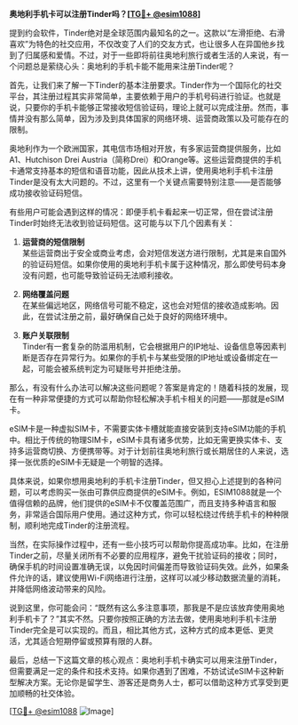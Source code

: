 **奥地利手机卡可以注册Tinder吗？[[TG💪+ @esim1088](https://t.me/s/esim1088)]**

提到约会软件，Tinder绝对是全球范围内最知名的之一。这款以“左滑拒绝、右滑喜欢”为特色的社交应用，不仅改变了人们的交友方式，也让很多人在异国他乡找到了归属感和爱情。不过，对于一些即将前往奥地利旅行或者生活的人来说，有一个问题总是萦绕心头：奥地利的手机卡能不能用来注册Tinder呢？

首先，让我们来了解一下Tinder的基本注册要求。Tinder作为一个国际化的社交平台，其注册过程其实非常简单，主要依赖于用户的手机号码进行验证。也就是说，只要你的手机卡能够正常接收短信验证码，理论上就可以完成注册。然而，事情并没有那么简单，因为涉及到具体国家的网络环境、运营商政策以及可能存在的限制。

奥地利作为一个欧洲国家，其电信市场相对开放，有多家运营商提供服务，比如A1、Hutchison Drei Austria（简称Drei）和Orange等。这些运营商提供的手机卡通常支持基本的短信和语音功能，因此从技术上讲，使用奥地利手机卡注册Tinder是没有太大问题的。不过，这里有一个关键点需要特别注意——是否能够成功接收验证码短信。

有些用户可能会遇到这样的情况：即便手机卡看起来一切正常，但在尝试注册Tinder时始终无法收到验证码短信。这可能与以下几个因素有关：

1. **运营商的短信限制**  
   某些运营商出于安全或商业考虑，会对短信发送方进行限制，尤其是来自国外的验证码短信。如果你使用的奥地利手机卡属于这种情况，那么即使号码本身没有问题，也可能导致验证码无法顺利接收。

2. **网络覆盖问题**  
   在某些偏远地区，网络信号可能不稳定，这也会对短信的接收造成影响。因此，在尝试注册之前，最好确保自己处于良好的网络环境中。

3. **账户关联限制**  
   Tinder有一套复杂的防滥用机制，它会根据用户的IP地址、设备信息等因素判断是否存在异常行为。如果你的手机卡与某些受限的IP地址或设备绑定在一起，可能会被系统判定为可疑账号并拒绝注册。

那么，有没有什么办法可以解决这些问题呢？答案是肯定的！随着科技的发展，现在有一种非常便捷的方式可以帮助你轻松解决手机卡相关的问题——那就是eSIM卡。

eSIM卡是一种虚拟SIM卡，不需要实体卡槽就能直接安装到支持eSIM功能的手机中。相比于传统的物理SIM卡，eSIM卡具有诸多优势，比如无需更换实体卡、支持多运营商切换、方便携带等。对于计划前往奥地利旅行或长期居住的人来说，选择一张优质的eSIM卡无疑是一个明智的选择。

具体来说，如果你想用奥地利的手机卡注册Tinder，但又担心上述提到的各种问题，可以考虑购买一张由可靠供应商提供的eSIM卡。例如，ESIM1088就是一个值得信赖的品牌，他们提供的eSIM卡不仅覆盖范围广，而且支持多种语言和服务，非常适合国际用户使用。通过这种方式，你可以轻松绕过传统手机卡的种种限制，顺利地完成Tinder的注册流程。

当然，在实际操作过程中，还有一些小技巧可以帮助你提高成功率。比如，在注册Tinder之前，尽量关闭所有不必要的应用程序，避免干扰验证码的接收；同时，确保手机的时间设置准确无误，以免因时间偏差而导致验证码失效。此外，如果条件允许的话，建议使用Wi-Fi网络进行注册，这样可以减少移动数据流量的消耗，并降低网络波动带来的风险。

说到这里，你可能会问：“既然有这么多注意事项，那我是不是应该放弃使用奥地利手机卡了？”其实不然。只要你按照正确的方法去做，使用奥地利手机卡注册Tinder完全是可以实现的。而且，相比其他方式，这种方式的成本更低、更灵活，尤其适合短期停留或预算有限的人群。

最后，总结一下这篇文章的核心观点：奥地利手机卡确实可以用来注册Tinder，但需要满足一定的条件和技术支持。如果你遇到了困难，不妨试试eSIM卡这种新型解决方案。无论你是留学生、游客还是商务人士，都可以借助这种方式享受到更加顺畅的社交体验。

[[TG💪+ @esim1088](https://t.me/s/esim1088) ![Image](https://i.postimg.cc/4NQfJmqS/Snipaste-2025-05-13-00-14-12.png)]